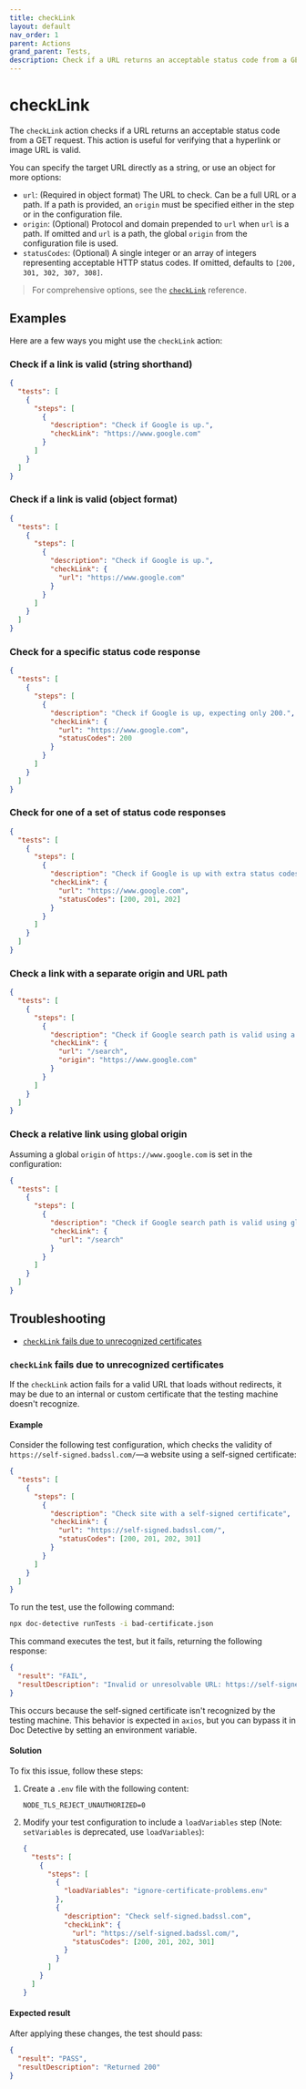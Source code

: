 ```yaml
---
title: checkLink
layout: default
nav_order: 1
parent: Actions
grand_parent: Tests,
description: Check if a URL returns an acceptable status code from a GET request.
---
```


# checkLink

The `checkLink` action checks if a URL returns an acceptable status code from a GET request. This action is useful for verifying that a hyperlink or image URL is valid.

You can specify the target URL directly as a string, or use an object for more options:

- `url`: (Required in object format) The URL to check. Can be a full URL or a path. If a path is provided, an `origin` must be specified either in the step or in the configuration file.
- `origin`: (Optional) Protocol and domain prepended to `url` when `url` is a path. If omitted and `url` is a path, the global `origin` from the configuration file is used.
- `statusCodes`: (Optional) A single integer or an array of integers representing acceptable HTTP status codes. If omitted, defaults to `[200, 301, 302, 307, 308]`.

> For comprehensive options, see the [`checkLink`](/docs/references/schemas/checkLink) reference.

## Examples

Here are a few ways you might use the `checkLink` action:

### Check if a link is valid (string shorthand)

```json
{
  "tests": [
    {
      "steps": [
        {
          "description": "Check if Google is up.",
          "checkLink": "https://www.google.com"
        }
      ]
    }
  ]
}
```

### Check if a link is valid (object format)

```json
{
  "tests": [
    {
      "steps": [
        {
          "description": "Check if Google is up.",
          "checkLink": {
            "url": "https://www.google.com"
          }
        }
      ]
    }
  ]
}
```

### Check for a specific status code response

```json
{
  "tests": [
    {
      "steps": [
        {
          "description": "Check if Google is up, expecting only 200.",
          "checkLink": {
            "url": "https://www.google.com",
            "statusCodes": 200
          }
        }
      ]
    }
  ]
}
```

### Check for one of a set of status code responses

```json
{
  "tests": [
    {
      "steps": [
        {
          "description": "Check if Google is up with extra status codes.",
          "checkLink": {
            "url": "https://www.google.com",
            "statusCodes": [200, 201, 202]
          }
        }
      ]
    }
  ]
}
```

### Check a link with a separate origin and URL path

```json
{
  "tests": [
    {
      "steps": [
        {
          "description": "Check if Google search path is valid using a specific origin.",
          "checkLink": {
            "url": "/search",
            "origin": "https://www.google.com"
          }
        }
      ]
    }
  ]
}
```

### Check a relative link using global origin

Assuming a global `origin` of `https://www.google.com` is set in the configuration:

```json
{
  "tests": [
    {
      "steps": [
        {
          "description": "Check if Google search path is valid using global origin.",
          "checkLink": {
            "url": "/search"
          }
        }
      ]
    }
  ]
}
```

## Troubleshooting

- [`checkLink` fails due to unrecognized certificates](#checklink-fails-due-to-unrecognized-certificates)

### `checkLink` fails due to unrecognized certificates

If the `checkLink` action fails for a valid URL that loads without redirects, it may be due to an internal or custom certificate that the testing machine doesn't recognize.

#### Example

Consider the following test configuration, which checks the validity of `https://self-signed.badssl.com/`—a website using a self-signed certificate:

```json title="bad-certificate.json"
{
  "tests": [
    {
      "steps": [
        {
          "description": "Check site with a self-signed certificate",
          "checkLink": {
            "url": "https://self-signed.badssl.com/",
            "statusCodes": [200, 201, 202, 301]
          }
        }
      ]
    }
  ]
}
```

To run the test, use the following command:

```bash
npx doc-detective runTests -i bad-certificate.json
```

This command executes the test, but it fails, returning the following response:

```json
{
  "result": "FAIL",
  "resultDescription": "Invalid or unresolvable URL: https://self-signed.badssl.com/"
}
```

This occurs because the self-signed certificate isn't recognized by the testing machine. This behavior is expected in `axios`, but you can bypass it in Doc Detective by setting an environment variable.

#### Solution

To fix this issue, follow these steps:

1. Create a `.env` file with the following content:

   ```text title="ignore-certificate-problems.env"
   NODE_TLS_REJECT_UNAUTHORIZED=0
   ```

2. Modify your test configuration to include a `loadVariables` step (Note: `setVariables` is deprecated, use `loadVariables`):

   ```json title="bad-certificate.json" {5-8}
   {
     "tests": [
       {
         "steps": [
           {
             "loadVariables": "ignore-certificate-problems.env"
           },
           {
             "description": "Check self-signed.badssl.com",
             "checkLink": {
               "url": "https://self-signed.badssl.com/",
               "statusCodes": [200, 201, 202, 301]
             }
           }
         ]
       }
     ]
   }
   ```

#### Expected result

After applying these changes, the test should pass:

```json
{
  "result": "PASS",
  "resultDescription": "Returned 200"
}
```
